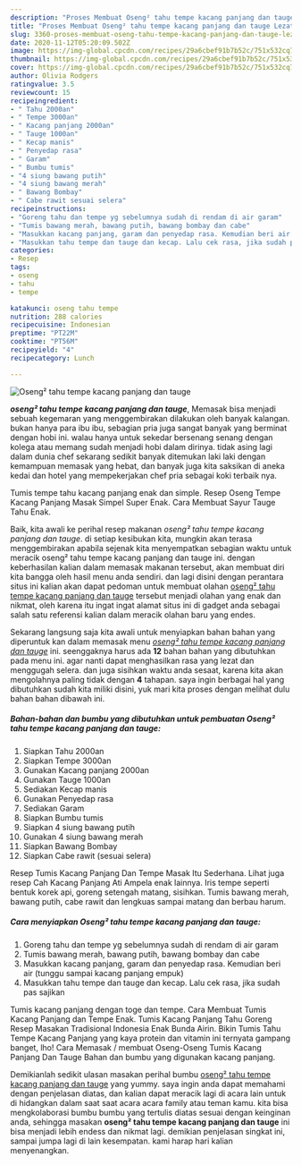```yaml
---
description: "Proses Membuat Oseng² tahu tempe kacang panjang dan tauge Lezat"
title: "Proses Membuat Oseng² tahu tempe kacang panjang dan tauge Lezat"
slug: 3360-proses-membuat-oseng-tahu-tempe-kacang-panjang-dan-tauge-lezat
date: 2020-11-12T05:20:09.502Z
image: https://img-global.cpcdn.com/recipes/29a6cbef91b7b52c/751x532cq70/oseng-tahu-tempe-kacang-panjang-dan-tauge-foto-resep-utama.jpg
thumbnail: https://img-global.cpcdn.com/recipes/29a6cbef91b7b52c/751x532cq70/oseng-tahu-tempe-kacang-panjang-dan-tauge-foto-resep-utama.jpg
cover: https://img-global.cpcdn.com/recipes/29a6cbef91b7b52c/751x532cq70/oseng-tahu-tempe-kacang-panjang-dan-tauge-foto-resep-utama.jpg
author: Olivia Rodgers
ratingvalue: 3.5
reviewcount: 15
recipeingredient:
- " Tahu 2000an"
- " Tempe 3000an"
- " Kacang panjang 2000an"
- " Tauge 1000an"
- " Kecap manis"
- " Penyedap rasa"
- " Garam"
- " Bumbu tumis"
- "4 siung bawang putih"
- "4 siung bawang merah"
- " Bawang Bombay"
- " Cabe rawit sesuai selera"
recipeinstructions:
- "Goreng tahu dan tempe yg sebelumnya sudah di rendam di air garam"
- "Tumis bawang merah, bawang putih, bawang bombay dan cabe"
- "Masukkan kacang panjang, garam dan penyedap rasa. Kemudian beri air (tunggu sampai kacang panjang empuk)"
- "Masukkan tahu tempe dan tauge dan kecap. Lalu cek rasa, jika sudah pas sajikan"
categories:
- Resep
tags:
- oseng
- tahu
- tempe

katakunci: oseng tahu tempe 
nutrition: 288 calories
recipecuisine: Indonesian
preptime: "PT22M"
cooktime: "PT56M"
recipeyield: "4"
recipecategory: Lunch

---
```



![Oseng² tahu tempe kacang panjang dan tauge](https://img-global.cpcdn.com/recipes/29a6cbef91b7b52c/751x532cq70/oseng-tahu-tempe-kacang-panjang-dan-tauge-foto-resep-utama.jpg)

<b><i>oseng² tahu tempe kacang panjang dan tauge</i></b>, Memasak bisa menjadi sebuah kegemaran yang menggembirakan dilakukan oleh banyak kalangan. bukan hanya para ibu ibu, sebagian pria juga sangat banyak yang berminat dengan hobi ini. walau hanya untuk sekedar bersenang senang dengan kolega atau memang sudah menjadi hobi dalam dirinya. tidak asing lagi dalam dunia chef sekarang sedikit banyak ditemukan laki laki dengan kemampuan memasak yang hebat, dan banyak juga kita saksikan di aneka kedai dan hotel yang mempekerjakan chef pria sebagai koki terbaik nya.

Tumis tempe tahu kacang panjang enak dan simple. Resep Oseng Tempe Kacang Panjang Masak Simpel Super Enak. Cara Membuat Sayur Tauge Tahu Enak.

Baik, kita awali ke perihal resep makanan <i>oseng² tahu tempe kacang panjang dan tauge</i>. di setiap kesibukan kita, mungkin akan terasa menggembirakan apabila sejenak kita menyempatkan sebagian waktu untuk meracik oseng² tahu tempe kacang panjang dan tauge ini. dengan keberhasilan kalian dalam memasak makanan tersebut, akan membuat diri kita bangga oleh hasil menu anda sendiri. dan lagi disini dengan perantara situs ini kalian akan dapat pedoman untuk membuat olahan <u>oseng² tahu tempe kacang panjang dan tauge</u> tersebut menjadi olahan yang enak dan nikmat, oleh karena itu ingat ingat alamat situs ini di gadget anda sebagai salah satu referensi kalian dalam meracik olahan baru yang endes.


Sekarang langsung saja kita awali untuk menyiapkan bahan bahan yang diperuntuk kan dalam memasak menu <u><i>oseng² tahu tempe kacang panjang dan tauge</i></u> ini. seenggaknya harus ada <b>12</b> bahan bahan yang dibutuhkan pada menu ini. agar nanti dapat menghasilkan rasa yang lezat dan menggugah selera. dan juga sisihkan waktu anda sesaat, karena kita akan mengolahnya paling tidak dengan <b>4</b> tahapan. saya ingin berbagai hal yang dibutuhkan sudah kita miliki disini, yuk mari kita proses dengan melihat dulu bahan bahan dibawah ini.

<!--inarticleads1-->

##### Bahan-bahan dan bumbu yang dibutuhkan untuk pembuatan Oseng² tahu tempe kacang panjang dan tauge:

1. Siapkan  Tahu 2000an
1. Siapkan  Tempe 3000an
1. Gunakan  Kacang panjang 2000an
1. Gunakan  Tauge 1000an
1. Sediakan  Kecap manis
1. Gunakan  Penyedap rasa
1. Sediakan  Garam
1. Siapkan  Bumbu tumis
1. Siapkan 4 siung bawang putih
1. Gunakan 4 siung bawang merah
1. Siapkan  Bawang Bombay
1. Siapkan  Cabe rawit (sesuai selera)


Resep Tumis Kacang Panjang Dan Tempe Masak Itu Sederhana. Lihat juga resep Cah Kacang Panjang Ati Ampela enak lainnya. Iris tempe seperti bentuk korek api, goreng setengah matang, sisihkan. Tumis bawang merah, bawang putih, cabe rawit dan lengkuas sampai matang dan berbau harum. 

<!--inarticleads2-->

##### Cara menyiapkan Oseng² tahu tempe kacang panjang dan tauge:

1. Goreng tahu dan tempe yg sebelumnya sudah di rendam di air garam
1. Tumis bawang merah, bawang putih, bawang bombay dan cabe
1. Masukkan kacang panjang, garam dan penyedap rasa. Kemudian beri air (tunggu sampai kacang panjang empuk)
1. Masukkan tahu tempe dan tauge dan kecap. Lalu cek rasa, jika sudah pas sajikan


Tumis kacang panjang dengan toge dan tempe. Cara Membuat Tumis Kacang Panjang dan Tempe Enak. Tumis Kacang Panjang Tahu Goreng Resep Masakan Tradisional Indonesia Enak Bunda Airin. Bikin Tumis Tahu Tempe Kacang Panjang yang kaya protein dan vitamin ini ternyata gampang banget, lho! Cara Memasak / membuat Oseng-Oseng Tumis Kacang Panjang Dan Tauge Bahan dan bumbu yang digunakan kacang panjang. 

Demikianlah sedikit ulasan masakan perihal bumbu <u>oseng² tahu tempe kacang panjang dan tauge</u> yang yummy. saya ingin anda dapat memahami dengan penjelasan diatas, dan kalian dapat meracik lagi di acara lain untuk di hidangkan dalam saat saat acara acara family atau teman kamu. kita bisa mengkolaborasi bumbu bumbu yang tertulis diatas sesuai dengan keinginan anda, sehingga masakan <b>oseng² tahu tempe kacang panjang dan tauge</b> ini bisa menjadi lebih endess dan nikmat lagi. demikian penjelasan singkat ini, sampai jumpa lagi di lain kesempatan. kami harap hari kalian menyenangkan.
